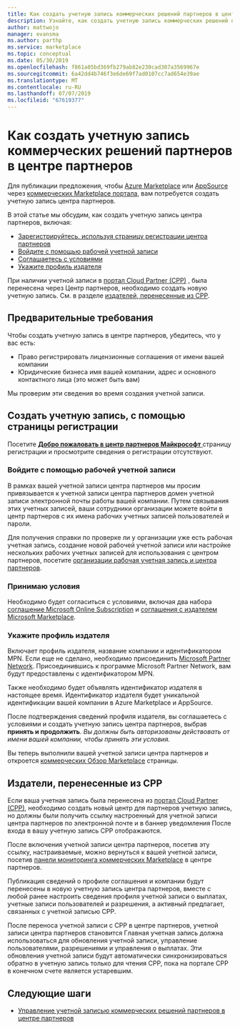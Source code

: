 ```yaml
---
title: Как создать учетную запись коммерческих решений партнеров в центре партнеров
description: Узнайте, как создать учетную запись коммерческих решений партнеров в центре партнеров.
author: mattwojo
manager: evansma
ms.author: parthp
ms.service: marketplace
ms.topic: conceptual
ms.date: 05/30/2019
ms.openlocfilehash: f861a05bd369fb279ab82e230cad307a3569967e
ms.sourcegitcommit: 6a42dd4b746f3e6de69f7ad0107cc7ad654e39ae
ms.translationtype: MT
ms.contentlocale: ru-RU
ms.lasthandoff: 07/07/2019
ms.locfileid: "67619377"
---
```

# <a name="how-to-create-a-commercial-marketplace-account-in-partner-center"></a>Как создать учетную запись коммерческих решений партнеров в центре партнеров

Для публикации предложения, чтобы [Azure Marketplace](https://azuremarketplace.microsoft.com/) или [AppSource](https://appsource.microsoft.com/) через [коммерческих Marketplace портала](https://partner.microsoft.com/dashboard/commercial-marketplace/offers), вам потребуется создать учетную запись центра партнеров.  

В этой статье мы обсудим, как создать учетную запись центра партнеров, включая: 

- [Зарегистрируйтесь, используя страницу регистрации центра партнеров](#register-for-an-account-using-the-enrollment-page)
- [Войдите с помощью рабочей учетной записи](#sign-in-with-a-work-account)
- [Соглашаетесь с условиями](#agree-to-terms-and-conditions) 
- [Укажите профиль издателя](#provide-your-publisher-profile)

При наличии учетной записи в [портал Cloud Partner (CPP)](https://cloudpartner.azure.com) , была перенесена через Центр партнеров, необходимо создать новую учетную запись. См. в разделе [издателей, перенесенные из CPP](#publishers-migrated-from-cpp). 

## <a name="prerequisites"></a>Предварительные требования

Чтобы создать учетную запись в центре партнеров, убедитесь, что у вас есть:

- Право регистрировать лицензионные соглашения от имени вашей компании
- Юридические бизнеса имя вашей компании, адрес и основного контактного лица (это может быть вам)

Мы проверим эти сведения во время создания учетной записи.

## <a name="register-for-an-account-using-the-enrollment-page"></a>Создать учетную запись, с помощью страницы регистрации 

Посетите [ **Добро пожаловать в центр партнеров Майкрософт** ](https://partner.microsoft.com/dashboard/account/v3/enrollment/introduction/azureisv) страницу регистрации и просмотрите сведения о регистрации отсутствуют.

### <a name="sign-in-with-a-work-account"></a>Войдите с помощью рабочей учетной записи

В рамках вашей учетной записи центра партнеров мы просим привязывается к учетной записи центра партнеров домен учетной записи электронной почты работы вашей компании. Путем связывания этих учетных записей, ваши сотрудники организации можете войти в центр партнеров с их имена рабочих учетных записей пользователей и пароли.

Для получения справки по проверке ли у организации уже есть рабочая учетная запись, создание новой рабочей учетной записи или настройке нескольких рабочих учетных записей для использования с центром партнеров, посетите [организации рабочая учетная запись и центра партнеров](./company-work-accounts.md). 

### <a name="agree-to-terms-and-conditions"></a>Принимаю условия

Необходимо будет согласиться с условиями, включая два набора [соглашение Microsoft Online Subscription](https://go.microsoft.com/fwlink/?LinkId=870457) и [соглашения с издателем Microsoft Marketplace](https://go.microsoft.com/fwlink/?linkid=843476).


### <a name="provide-your-publisher-profile"></a>Укажите профиль издателя

Включает профиль издателя, название компании и идентификатором MPN. Если еще не сделано, необходимо присоединить [Microsoft Partner Network](https://partner.microsoft.com/commercial). Присоединившись к программе Microsoft Partner Network, вам будут предоставлены с идентификатором MPN. 

Также необходимо будет объявлять идентификатор издателя в настоящее время. Идентификатор издателя будет уникальной идентификации вашей компании в Azure Marketplace и AppSource. 

После подтверждения сведений профиля издателя, вы соглашаетесь с условиями и создать учетную запись центра партнеров, выбрав **принять и продолжить**. *Вы должны быть авторизованы действовать от имени вашей компании, чтобы принять эти условия.*

Вы теперь выполнили вашей учетной записи центра партнеров и откроется [коммерческих Обзор Marketplace](./commercial-marketplace-overview.md) страницы.


## <a name="publishers-migrated-from-cpp"></a>Издатели, перенесенные из CPP

Если ваша учетная запись была перенесена из [портал Cloud Partner (CPP)](https://cloudpartner.azure.com), необходимо создать новый центр для партнеров учетную запись, но должны были получить ссылку настроенный для учетной записи центра партнеров по электронной почте и в баннер уведомления После входа в вашу учетную запись CPP отображаются.

После включения учетной записи центра партнеров, посетив эту ссылку, настраиваемые, можно вернуться к вашей учетной записи, посетив [панели мониторинга коммерческих Marketplace](https://partner.microsoft.com/dashboard/commercial-marketplace/) в центре партнеров.

Публикация сведений о профиле соглашения и компании будут перенесены в новую учетную запись центра партнеров, вместе с любой ранее настроить сведения профиля учетной записи о выплатах, учетные записи пользователей и разрешения, а активный предлагает, связанных с учетной записью CPP. 

После переноса учетной записи с CPP в центре партнеров, учетной записи центра партнеров становится Главная учетная запись должна использоваться для обновления учетной записи, управление пользователями, разрешениями и управления о выплатах. Эти обновления учетной записи будут автоматически синхронизироваться обратно в учетную запись только для чтения CPP, пока на портале CPP в конечном счете является устаревшим. 

## <a name="next-steps"></a>Следующие шаги

- [Управление учетной записью коммерческих решений партнеров в центре партнеров](./manage-account.md) 
